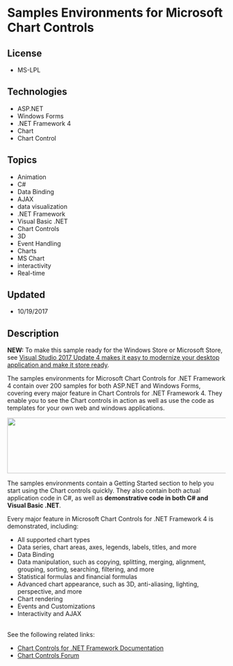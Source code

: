 # Samples Environments for Microsoft Chart Controls
## License
- MS-LPL
## Technologies
- ASP.NET
- Windows Forms
- .NET Framework 4
- Chart
- Chart Control
## Topics
- Animation
- C#
- Data Binding
- AJAX
- data visualization
- .NET Framework
- Visual Basic .NET
- Chart Controls
- 3D
- Event Handling
- Charts
- MS Chart
- interactivity
- Real-time
## Updated
- 10/19/2017
## Description

<p><strong>NEW:</strong> To make this sample ready for the Windows Store or Microsoft Store, see
<a href="https://blogs.windows.com/buildingapps/2017/10/18/visual-studio-2017-update-4-makes-easy-modernize-desktop-application-make-store-ready/#mGhHtwio5ODoO0Hr.97">
Visual Studio 2017 Update 4 makes it easy to modernize your desktop application and make it store ready</a>.</p>
<p>The samples environments for Microsoft Chart Controls for .NET Framework 4 contain over 200 samples for both ASP.NET and Windows Forms, covering every major feature in Chart Controls for .NET Framework 4. They enable you to see the Chart controls in action
 as well as use the code as templates for your own web and windows applications.</p>
<p><img id="114477" src="114477-chartsamples_thumb_1.jpg" alt="" width="644" height="128"></p>
<p>The samples environments contain a Getting Started section to help you start using the Chart controls quickly. They also contain both actual application code in C#, as well as
<strong>demonstrative code in both C# and Visual Basic .NET</strong>.</p>
<p>Every major feature in Microsoft Chart Controls for .NET Framework 4 is demonstrated, including:</p>
<ul>
<li>All supported chart types </li><li>Data series, chart areas, axes, legends, labels, titles, and more </li><li>Data Binding </li><li>Data manipulation, such as copying, splitting, merging, alignment, grouping, sorting, searching, filtering, and more
</li><li>Statistical formulas and financial formulas </li><li>Advanced chart appearance, such as 3D, anti-aliasing, lighting, perspective, and more
</li><li>Chart rendering </li><li>Events and Customizations </li><li>Interactivity and AJAX </li></ul>
<p><br>
See the following related links:</p>
<ul>
<li><a href="http://go.microsoft.com/fwlink/?LinkId=128301">Chart Controls for .NET Framework Documentation</a>
</li><li><a href="http://go.microsoft.com/fwlink/?LinkId=128713">Chart Controls Forum</a>
</li></ul>
